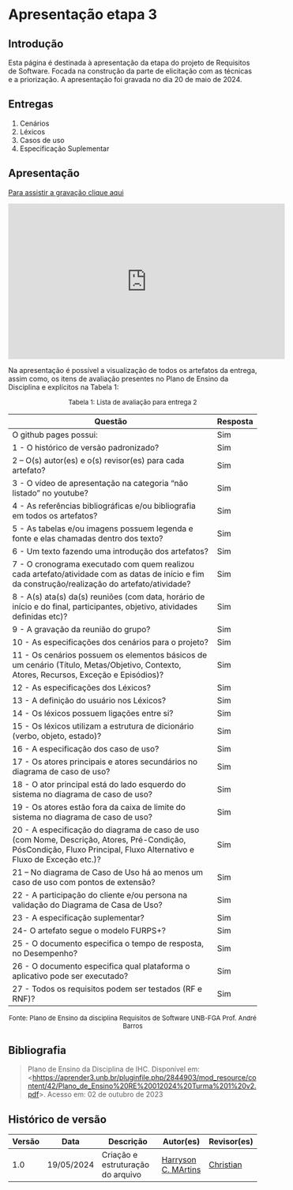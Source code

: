 # Apresentação etapa 3



## Introdução

Esta página é destinada à apresentação da etapa  do projeto de Requisitos de Software. Focada na construção da parte de elicitação com as técnicas e a priorização. A apresentação foi gravada no dia 20 de maio de 2024.



## Entregas

1. Cenários
2. Léxicos
3. Casos de uso
4. Especificação Suplementar


## Apresentação

[Para assistir a gravação clique aqui](https://www.youtube.com/watch?v=ukevCT7PVPI)

<center>

<iframe width="560" height="315" src="https://www.youtube.com/embed/ukevCT7PVPI?si=MUx36RlqeXXI3JvR" title="YouTube video player" frameborder="0" allow="accelerometer; autoplay; clipboard-write; encrypted-media; gyroscope; picture-in-picture; web-share" referrerpolicy="strict-origin-when-cross-origin" allowfullscreen></iframe>

</center>

Na apresentação é possível a visualização de todos os artefatos da entrega, assim como, os itens de avaliação presentes no Plano de Ensino da Disciplina e explícitos na Tabela 1:

<center>

<font size="2"><p style="text-align: center">Tabela 1: Lista de avaliação para entrega 2</p></font>


| Questão                                                                                                      | Resposta  |
|--------------------------------------------------------------------------------------------------------------|-----------|
| O github pages possui:                                                                                       | Sim       |
| 1 - O histórico de versão padronizado?                                                                       | Sim       |
| 2 – O(s) autor(es) e o(s) revisor(es) para cada artefato?                                                    | Sim       |
| 3 - O vídeo de apresentação na categoria “não listado” no youtube?                                           | Sim       |
| 4 - As referências bibliográficas e/ou bibliografia em todos os artefatos?                                   | Sim       |
| 5 - As tabelas e/ou imagens possuem legenda e fonte e elas chamadas dentro dos texto?                        | Sim       |
| 6 - Um texto fazendo uma introdução dos artefatos?                                                           | Sim       |
| 7 - O cronograma executado com quem realizou cada artefato/atividade com as datas de início e fim da construção/realização do artefato/atividade? | Sim       |
| 8 - A(s) ata(s) da(s) reuniões (com data, horário de início e do final, participantes, objetivo, atividades definidas etc)? | Sim       |
| 9 - A gravação da reunião do grupo?                                                                          | Sim       |
| 10 - As especificações dos cenários para o projeto?                                                          | Sim       |
| 11 - Os cenários possuem os elementos básicos de um cenário (Título, Metas/Objetivo, Contexto, Atores, Recursos, Exceção e Episódios)? | Sim       |
| 12 - As especificações dos Léxicos?                                                                          | Sim       |
| 13 - A definição do usuário nos Léxicos?                                                                     | Sim       |
| 14 - Os léxicos possuem ligações entre si?                                                                   | Sim       |
| 15 - Os léxicos utilizam a estrutura de dicionário (verbo, objeto, estado)?                                   | Sim       |
| 16 - A especificação dos caso de uso?                                                                        | Sim       |
| 17 - Os atores principais e atores secundários no diagrama de caso de uso?                                   | Sim       |
| 18 - O ator principal está do lado esquerdo do sistema no diagrama de caso de uso?                           | Sim       |
| 19 - Os atores estão fora da caixa de limite do sistema no diagrama de caso de uso?                          | Sim       |
| 20 - A especificação do diagrama de caso de uso (com Nome, Descrição, Atores, Pré-Condição, PósCondição, Fluxo Principal, Fluxo Alternativo e Fluxo de Exceção etc.)? | Sim       |
| 21 – No diagrama de Caso de Uso há ao menos um caso de uso com pontos de extensão?                           | Sim       |
| 22 - A participação do cliente e/ou persona na validação do Diagrama de Casa de Uso?                         | Sim       |
| 23 - A especificação suplementar?                                                                            | Sim       |
| 24- O artefato segue o modelo FURPS+?                                                                        | Sim       |
| 25 - O documento especifica o tempo de resposta, no Desempenho?                                              | Sim       |
| 26 - O documento especifica qual plataforma o aplicativo pode ser executado?                                 | Sim       |
| 27 - Todos os requisitos podem ser testados (RF e RNF)?                                                      | Sim       |



<font size="2"><p style="text-align: center">Fonte: Plano de Ensino da disciplina Requisitos de Software UNB-FGA Prof. André Barros</p></font>

</center>



## Bibliografia

> Plano de Ensino da Disciplina de IHC. Disponível em: <<hhttps://aprender3.unb.br/pluginfile.php/2844903/mod_resource/content/42/Plano_de_Ensino%20RE%20012024%20Turma%201%20v2.pdf>>. Acesso em: 02 de outubro de 2023



## Histórico de versão

| Versão |    Data    | Descrição                         | Autor(es)                                      | Revisor(es)                                    |
| ------ | :--------: | --------------------------------- | ---------------------------------------------- | ---------------------------------------------- |
| 1.0    | 19/05/2024 | Criação e estruturação do arquivo |[Harryson C. MArtins](https://github.com/harry-cmartin) |[Christian](https://github.com/crstyhs)|